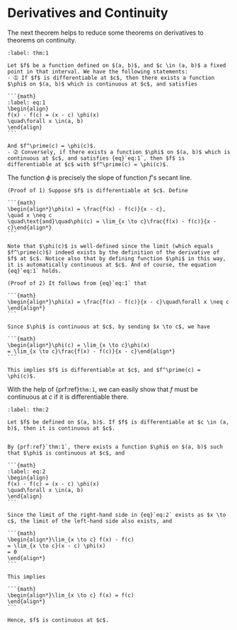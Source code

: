 # Derivatives and Continuity

The next theorem helps to reduce some theorems on derivatives to theorems on continuity.


````{prf:theorem}
:label: thm:1

Let $f$ be a function defined on $(a, b)$, and $c \in (a, b)$ a fixed point in that interval. We have the following statements:
- ➀ If $f$ is differentiable at $c$, then there exists a function $\phi$ on $(a, b)$ which is continuous at $c$, and satisfies

```{math}
:label: eq:1
\begin{align}
f(x) - f(c) = (x - c) \phi(x)
\quad\forall x \in(a, b)
\end{align}
```

And $f^\prime(c) = \phi(c)$.
- ➁ Conversely, if there exists a function $\phi$ on $(a, b)$ which is continuous at $c$, and satisfies {eq}`eq:1`, then $f$ is differentiable at $c$ with $f^\prime(c) = \phi(c)$.
````

The function $\phi$ is precisely the slope of function $f$'s secant line.


````{prf:proof}
(Proof of 1) Suppose $f$ is differentiable at $c$. Define

```{math}
\begin{align*}\phi(x) = \frac{f(x) - f(c)}{x - c},
\quad x \neq c
\quad\text{and}\quad\phi(c) = \lim_{x \to c}\frac{f(x) - f(c)}{x - c}\end{align*}
```

Note that $\phi(c)$ is well-defined since the limit (which equals $f^\prime(c)$) indeed exists by the definition of the derivative of $f$ at $c$. Notice also that by defining function $\phi$ in this way, it is automatically continuous at $c$. And of course, the equation {eq}`eq:1` holds.

(Proof of 2) It follows from {eq}`eq:1` that

```{math}
\begin{align*}\phi(x) = \frac{f(x) - f(c)}{x - c}\quad\forall x \neq c
\end{align*}
```

Since $\phi$ is continuous at $c$, by sending $x \to c$, we have

```{math}
\begin{align*}\phi(c) = \lim_{x \to c}\phi(x)
= \lim_{x \to c}\frac{f(x) - f(c)}{x - c}\end{align*}
```

This implies $f$ is differentiable at $c$, and $f^\prime(c) = \phi(c)$.

````

With the help of {prf:ref}`thm:1`, we can easily show that $f$ must be continuous at $c$ if it is differentiable there.


````{prf:theorem}
:label: thm:2

Let $f$ be defined on $(a, b)$. If $f$ is differentiable at $c \in (a, b)$, then it is continuous at $c$.

````

````{prf:proof}

By {prf:ref}`thm:1`, there exists a function $\phi$ on $(a, b)$ such that $\phi$ is continuous at $c$, and

```{math}
:label: eq:2
\begin{align}
f(x) - f(c) = (x - c) \phi(x)
\quad\forall x \in(a, b)
\end{align}
```

Since the limit of the right-hand side in {eq}`eq:2` exists as $x \to c$, the limit of the left-hand side also exists, and

```{math}
\begin{align*}\lim_{x \to c} f(x) - f(c)
= \lim_{x \to c}(x - c) \phi(x)
= 0
\end{align*}
```

This implies

```{math}
\begin{align*}\lim_{x \to c} f(x) = f(c)
\end{align*}
```

Hence, $f$ is continuous at $c$.

````
